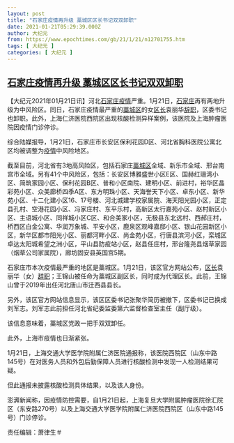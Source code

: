 ```yaml
---
layout: post
title: "石家庄疫情再升级 藁城区区长书记双双卸职"
date: 2021-01-21T05:29:39.000Z
author: 大纪元
from: https://www.epochtimes.com/gb/21/1/21/n12701755.htm
tags: [ 大纪元 ]
categories: [ 大纪元 ]
---
```

<!--1611206979000-->
[石家庄疫情再升级 藁城区区长书记双双卸职](https://www.epochtimes.com/gb/21/1/21/n12701755.htm)
------

<div>
<p>【大纪元2021年01月21日讯】河北<a href="https://www.epochtimes.com/gb/tag/%E7%9F%B3%E5%AE%B6%E5%BA%84.html">石家庄</a><a href="https://www.epochtimes.com/gb/tag/%E7%96%AB%E6%83%85.html">疫情</a>严重。1月21日，<a href="https://www.epochtimes.com/gb/tag/%E7%9F%B3%E5%AE%B6%E5%BA%84.html">石家庄</a>再有两地升级为中风险区。同日，石家庄疫情最严重的<a href="https://www.epochtimes.com/gb/tag/%E8%97%81%E5%9F%8E%E5%8C%BA.html">藁城区</a>的女<a href="https://www.epochtimes.com/gb/tag/%E5%8C%BA%E9%95%BF.html">区长</a>袁丽华<a href="https://www.epochtimes.com/gb/tag/%E8%BE%9E%E8%81%8C.html">辞职</a>，区委书记也卸职。此外，上海仁济医院西院区出现核酸检测异样案例，该医院及上海肿瘤医院因疫情门诊停诊。</p><p>综合陆媒报导，1月21日，石家庄市长安区保利花园D区、河北省胸科医院公寓北区均被调整为<a href="https://www.epochtimes.com/gb/tag/%E7%96%AB%E6%83%85.html">疫情</a>中风险地区。</p><p>截至目前，河北省有3地高风险区，包括石家庄<a href="https://www.epochtimes.com/gb/tag/%E8%97%81%E5%9F%8E%E5%8C%BA.html">藁城区</a>全域、新乐市全域、邢台南宫市全域。另有41个中风险区，包括：长安区博雅盛世小区E区、国赫红珊湾小区、简筑家园小区、保利花园B区、普和小区南院、建明小区、前进村，裕华区晶彩苑小区、众美廊桥四季A区、东方明珠小区、天海誉天下小区、卓东小区、新华苑小区、十二化建小区16、17号楼、河北城建学校家属院、海天阳光园小区，正定县孔村、空港花园小区、冯家庄村、东平乐村，高新区太行嘉苑小区、赵村新区小区、主语城小区、同祥城小区C区、和合美家小区，无极县东北远村、西郝庄村，桥西区白金公寓、华润万象城、平安小区，鹿泉区观峰嘉邸小区、银山花园新区小区，新华区都市阳光小区、丽都河畔小区、尚金苑小区，行唐县滨河小区，栾城区卓达太阳城希望之洲小区，平山县防疫站小区，赵县任庄村，邢台隆尧县烟草家园（烟草公司家属院），廊坊固安县英国宫5期。</p><p>石家庄市本次疫情最严重的地区是藁城区。1月21日，该区官方网站公布，<a href="https://www.epochtimes.com/gb/tag/%E5%8C%BA%E9%95%BF.html">区长</a>袁丽华（女）<a href="https://www.epochtimes.com/gb/tag/%E8%BE%9E%E8%81%8C.html">辞职</a>；王锦山被任命为藁城区副区长，同时成为代理区长。此前，王锦山曾于2019年出任河北唐山市迁西县县长。</p><p>另外，该区官方网站信息显示，该区区委书记张聚华简历被撤下，区委书记已换成刘军志。刘军志此前担任河北省纪委监委第六监督检查室主任（副厅级）。</p><p>该信息意味着，藁城区党政一把手双双卸任。</p><p>此外，上海市疫情也日渐紧张。</p><p>1月21日，上海交通大学医学院附属仁济医院通报称，该医院西院区（山东中路145号）在对医务人员和外包后勤保障人员进行核酸检测中发现一人检测结果可疑。</p><p>但此通报未披露核酸检测具体结果，以及该人身份。</p><p>澎湃新闻称，因疫情防控需要，自1月21日起，上海复旦大学附属肿瘤医院徐汇院区（东安路270号）以及上海交通大学医学院附属仁济医院西院区（山东中路145号）门诊停诊。</p><p>责任编辑：萧律生＃</p>
</div>
